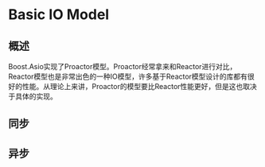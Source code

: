 # Basic IO Model

## 概述

Boost.Asio实现了Proactor模型。Proactor经常拿来和Reactor进行对比，Reactor模型也是非常出色的一种IO模型，许多基于Reactor模型设计的库都有很好的性能。从理论上来讲，Proactor的模型要比Reactor性能更好，但是这也取决于具体的实现。

## 同步

## 异步
